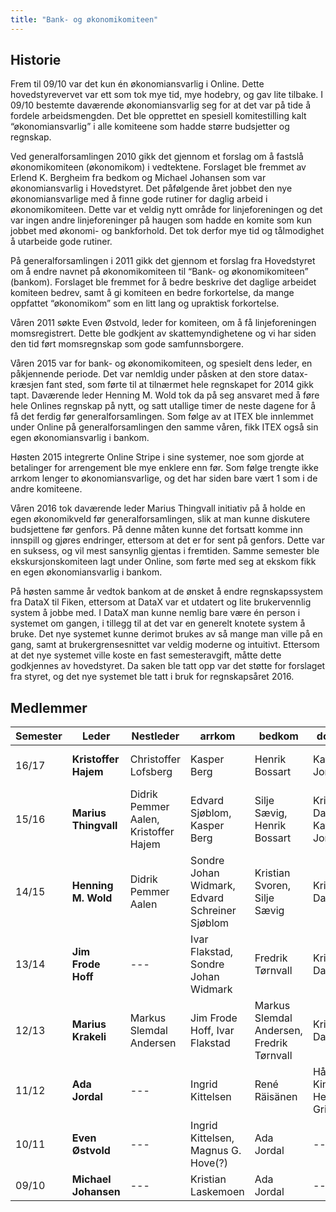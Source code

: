 ```yaml
---
title: "Bank- og økonomikomiteen"
---
```


Historie
--------

Frem til 09/10 var det kun én økonomiansvarlig i Online. Dette
hovedstyrevervet var ett som tok mye tid, mye hodebry, og gav lite
tilbake. I 09/10 bestemte daværende økonomiansvarlig seg for at det var
på tide å fordele arbeidsmengden. Det ble opprettet en spesiell
komitestilling kalt “økonomiansvarlig” i alle komiteene som hadde større
budsjetter og regnskap.

Ved generalforsamlingen 2010 gikk det gjennom et forslag om å fastslå
økonomikomiteen (økonomikom) i vedtektene. Forslaget ble fremmet av
Erlend K. Bergheim fra bedkom og Michael Johansen som var
økonomiansvarlig i Hovedstyret. Det påfølgende året jobbet den nye
økonomiansvarlige med å finne gode rutiner for daglig arbeid i
økonomikomiteen. Dette var et veldig nytt område for linjeforeningen og
det var ingen andre linjeforeninger på haugen som hadde en komite som
kun jobbet med økonomi- og bankforhold. Det tok derfor mye tid og
tålmodighet å utarbeide gode rutiner.

På generalforsamlingen i 2011 gikk det gjennom et forslag fra
Hovedstyret om å endre navnet på økonomikomiteen til “Bank- og
økonomikomiteen” (bankom). Forslaget ble fremmet for å bedre beskrive
det daglige arbeidet komiteen bedrev, samt å gi komiteen en bedre
forkortelse, da mange oppfattet “økonomikom” som en litt lang og
upraktisk forkortelse.

Våren 2011 søkte Even Østvold, leder for komiteen, om å få
linjeforeningen momsregistrert. Dette ble godkjent av skattemyndighetene
og vi har siden den tid ført momsregnskap som gode samfunnsborgere.

Våren 2015 var for bank- og økonomikomiteen, og spesielt dens leder, en påkjennende periode. Det var nemldig under påsken at den store datax-kræsjen fant sted, som førte til at tilnærmet hele regnskapet for 2014 gikk tapt. Daværende leder Henning M. Wold tok da på seg ansvaret med å føre hele Onlines regnskap på nytt, og satt utallige timer de neste dagene for å få det ferdig før generalforsamlingen. Som følge av at ITEX ble innlemmet under Online på generalforsamlingen den samme våren, fikk ITEX også sin egen økonomiansvarlig i bankom.

Høsten 2015 integrerte Online Stripe i sine systemer, noe som gjorde at betalinger for arrengement ble mye enklere enn før. Som følge trengte ikke arrkom lenger to økonomiansvarlige, og det har siden bare vært 1 som i de andre komiteene.

Våren 2016 tok daværende leder Marius Thingvall initiativ på å holde en egen økonomikveld før generalforsamlingen, slik at man kunne diskutere budsjettene før genfors. På denne måten kunne det fortsatt komme inn innspill og gjøres endringer, ettersom at det er for sent på genfors. Dette var en suksess, og vil mest sansynlig gjentas i fremtiden. Samme semester ble ekskursjonskomiteen lagt under Online, som førte med seg at ekskom fikk en egen økonomiansvarlig i bankom.

På høsten samme år vedtok bankom at de ønsket å endre regnskapssystem fra DataX til Fiken, ettersom at DataX var et utdatert og lite brukervennlig system å jobbe med. I DataX man kunne nemlig bare være én person i systemet om gangen, i tillegg til at det var en generelt knotete system å bruke. Det nye systemet kunne derimot brukes av så mange man ville på en gang, samt at brukergrensesnittet var veldig moderne og intuitivt. Ettersom at det nye systemet ville koste en fast semesteravgift, måtte dette godkjennes av hovedstyret. Da saken ble tatt opp var det støtte for forslaget fra styret, og det nye systemet ble tatt i bruk for regnskapsåret 2016. 


## Medlemmer

|Semester|Leder|Nestleder|arrkom|bedkom|dotkom|ekskom|fagkom|HS|prokom|ITEX|trikom|velkom|jubkom|seniorkom|
|---|---|---|---|---|---|---|---|---|---|---|---|---|---|---|
|16/17|**Kristoffer Hajem**|Christoffer Lofsberg|Kasper Berg|Henrik Bossart|Katrine Jordheim|Margit Gåsø Schefte|Christoffer Lofsberg|---|Trine-Lise Helgesen|Thomas Mathisen|Christoffer Almankaas|Jakob Westermoen|Thor Håkon Bredesen|Marius Thingvall|
|15/16|**Marius Thingvall**|Didrik Pemmer Aalen, Kristoffer Hajem|Edvard Sjøblom, Kasper Berg|Silje Sævig, Henrik Bossart|Kristoffer Dalby, Katrine Jordheim|N/A|Håkon Løvdal, Kristiane Westgård|---|Camilla Tran|Espen Hellerud, Thomas Mathisen|Kristoffer Hajem|Espen Meidell, Jakob Westermoen|Thor Håkon Bredesen|Kathrine Steffensen|
|14/15|**Henning M. Wold**|Didrik Pemmer Aalen|Sondre Johan Widmark, Edvard Schreiner Sjøblom|Kristian Svoren, Silje Sævig|Kristoffer Dalby|N/A|Håkon Ødegård Løvdal|---|Jørn-Egil Jensen|N/A|Johan Slettvold, Kristoffer Hajem|Didrik Pemmer Aalen, Espen Meidell|N/A|N/A|
|13/14|**Jim Frode Hoff**|---|Ivar Flakstad, Sondre Johan Widmark|Fredrik Tørnvall|Kristoffer Dalby|N/A|Truls Mørk Pettersen|Linn Vikre|Hallvard Jore Christensen|N/A|Johan Slettvold|Henning M. Wold|N/A|N/A|
|12/13|**Marius Krakeli**|Markus Slemdal Andersen|Jim Frode Hoff, Ivar Flakstad|Markus Slemdal Andersen, Fredrik Tørnvall|Kristoffer Dalby|N/A|Nina Margrethe Smørsgård|---|Rikard Eide, Hallvard Jore Christensen|N/A|Johan Slettevold|Ragnhild Seim|N/A|N/A|
|11/12|**Ada Jordal**|---|Ingrid Kittelsen|René Räisänen|Håvard Kindem, Helle Grimnes|N/A|Dag Erik Vikan|---|Rikard Eide|N/A|N/A|Magnus G. Hove|N/A|N/A|
|10/11|**Even Østvold**|---|Ingrid Kittelsen, Magnus G. Hove(?)|Ada Jordal|---|N/A|Kristian Laskemoen|---|John-Erik Johansen|N/A|N/A|---|N/A|N/A|
|09/10|**Michael Johansen**|---|Kristian Laskemoen|Ada Jordal|---|N/A|Even Østvold|---|N/A|N/A|N/A|---|N/A|N/A|